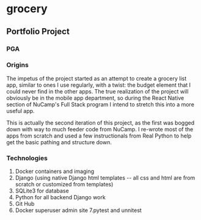 # grocery

## Portfolio Project

### PGA

### Origins
The impetus of the project started as an attempt to create a grocery list app, similar to ones I use regularly, with a twist: the budget element that I could never find in the other apps. The true realization of the project will obviously be in the mobile app department, so during the React Native section of NuCamp's Full Stack program I intend to stretch this into a more useful app.

This is actually the second iteration of this project, as the first was bogged down with way to much feeder code from NuCamp. I re-wrote most of the apps from scratch and used a few instructionals from Real Python to help get the basic pathing and structure down.

### Technologies
1. Docker containers and imaging
2. Django (using native Django html templates -- all css and html are from scratch or customized from templates)
3. SQLite3 for database
4. Python for all backend Django work
5. Git Hub
6. Docker superuser admin site 
7.pytest and unnitest